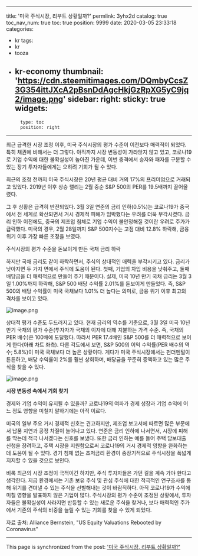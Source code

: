 
---
title: '미국 주식시장, 리부트 상황일까?'
permlink: 3yhx2d
catalog: true
toc_nav_num: true
toc: true
position: 9999
date: 2020-03-05 23:33:18
categories:
- kr
tags:
- kr
- tooza
- kr-economy
thumbnail: 'https://cdn.steemitimages.com/DQmbyCcsZ3G354ittJXcA2pBsnDdAgcHkjGzRpXG5yC9jq2/image.png'
sidebar:
    right:
        sticky: true
widgets:
    -
        type: toc
        position: right
---


최근 급격한 시장 조정 이후, 미국 주식시장의 평가 수준이 이전보다 매력적이 되었다. 특히 채권에 비해서는 더 그렇다. 아직까지 시장 변동성이 가라앉지 않고 있고, 코로나19로 기업 수익에 대한 불확실성이 높아진 가운데, 이번 충격에서 승자와 패자를 구분할 수 있는 장기 투자자들에게는 오히려 기회가 될 수 있다.


최근의 조정 전까지 미국 주식시장은 20년 평균 대비 거의 17%의 프리미엄으로 거래되고 있었다. 2019년 이후 상승 랠리는 2월 중순 S&P 500의 PER를 19.5배까지 끌어올렸다.


그 후 상황은 급격히 반전되었다. 3월 3일 연준의 금리 인하(0.5%)는 코로나19가 중국에서 전 세계로 확산되면서 거시 경제적 피해가 임박했다는 우려를 더욱 부각시켰다. 금리 인하 이전에도, 중국의 제조업 침체로 기업 수익이 불안정해질 것이란 우려로 주가가 급락했다. 미국의 경우, 2월 28일까지 S&P 500지수는 고점 대비 12.8% 하락해, 금융 위기 이후 가장 빠른 조정을 보였다.


주식시장의 평가 수준을 돋보이게 만든 국채 금리 하락


하지만 국채 금리도 같이 하락하면서, 주식의 상대적인 매력을 부각시키고 있다. 금리가 낮아지면 두 가지 면에서 주식에 도움이 된다. 첫째, 기업의 차입 비용을 낮춰주고, 둘째 배당금을 더 매력적으로 만들어 주기 때문이다. 실제, 미국 10년 만기 국채 금리는 3월 3일 1.00%까지 하락해, S&P 500 배당 수익률 2.01%를 돋보이게 만들었다. 즉, S&P 500의 배당 수익률이 미국 국채보다 1.01% 더 높다는 의미로, 금융 위기 이후 최고의 격차를 보이고 있다.



![image.png](https://cdn.steemitimages.com/DQmbyCcsZ3G354ittJXcA2pBsnDdAgcHkjGzRpXG5yC9jq2/image.png)



상대적 평가 수준도 두드러지고 있다. 현재 금리의 역수를 기준으로, 3월 3일 미국 10년 만기 국채의 평가 수준(투자자가 국채의 이자에 대해 지불하는 가격 수준. 즉, 국채의 PER 배수)은 100배에 도달했다. 따라서 PER 17.4배인 S&P 500를 더 매력적으로 보이게 한다(아래 차트 좌측). 다른 각도에서 보면, S&P 500의 이익 수익률(PER 배수의 역수; 5.8%)이 미국 국채보다 더 높은 상황이다. 게다가 미국 주식시장에서는 펀더멘털이 튼튼하고, 배당 수익률이 2%를 훨씬 상회하며, 배당금을 꾸준히 증액하고 있는 많은 주식을 찾을 수 있다.



![image.png](https://cdn.steemitimages.com/DQmYmyBqyjqUxH8qGVy8ZNZunfPbm4SK1c3bjXDHEnrHbkp/image.png)



**시장 변동성 속에서 기회 찾기**


경제와 기업 수익이 유지될 수 있을까? 코로나19의 여파가 경제 성장과 기업 수익에 어느 정도 영향을 미칠지 말하기에는 아직 이르다.


미국의 일부 주요 거시 경제적 신호는 견고하지만, 제조업 보고서에 따르면 많은 부문에서 납품 지연과 공정 차질이 늘어나고 있다. 연준은 금리 인하에 나서면서, 시장에 피해를 막는데 적극 나서겠다는 신호를 보냈다. 또한 금리 인하는 예를 들어 주택 담보대출 신청을 장려하고, 주택 시장을 지원함으로써 코로나19의 거시 경제적 영향을 완화하는 데 도움이 될 수 있다. 경기 침체 없는 초저금리 환경이 중장기적으로 주식시장을 폭넓게 지지할 수 있을 것으로 보인다.


비록 최근의 시장 조정이 극적이긴 하지만, 주식 투자자들은 가던 길을 계속 가야 한다고 생각한다. 지금 환경에서는 기존 보유 주식 및 관심 주식에 대한 적극적인 연구조사를 통해 위기를 견뎌낼 수 있는 주식을 선별해내는 것이 바람직하다. 아직 코로나19가 수익에 미칠 영향을 발표하지 않은 기업이 많다. 주식시장의 평가 수준이 조정된 상황에서, 투자자들은 불확실성이 사라지면 반등할 수 있는 새로운 주식을 찾거나, 보다 매력적인 주가에서 기존의 주식의 비중을 늘릴 수 있는 기회를 찾을 수 있게 되었다.


자료 출처: Alliance Bernstein, "US Equity Valuations Rebooted by Coronavirus"

- - -

This page is synchronized from the post: ['미국 주식시장, 리부트 상황일까?'](https://steemit.com/@pius.pius/3yhx2d)

